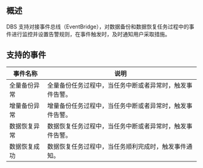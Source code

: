 ## 概述
DBS 支持对接事件总线（EventBridge），对数据备份和数据恢复任务过程中的事件进行监控并设置告警规则，在事件触发时，及时通知用户采取措施。  

## 支持的事件
| **事件名称** | **说明**                                                 |
| ------------ | -------------------------------------------------------- |
| 全量备份异常 | 全量备份任务过程中，当任务中断或者异常时，触发事件告警。 |
| 增量备份异常 | 增量备份任务过程中，当任务中断或者异常时，触发事件告警。 |
| 数据恢复异常 | 数据恢复任务过程中，当任务中断或者异常时，触发事件告警。 |
| 数据恢复成功 | 数据恢复任务过程中，当任务顺利完成时，触发事件通知。     |

